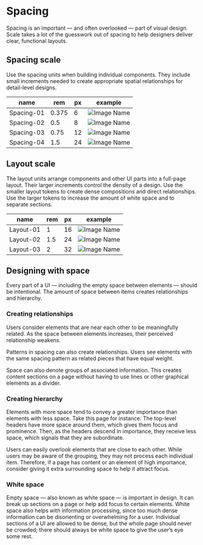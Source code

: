 # Spacing

Spacing is an important — and often overlooked — part of visual design. Scale takes a lot of the guesswork out of spacing to help designers deliver clear, functional layouts.

## Spacing scale

Use the spacing units when building individual components. They include small increments needed to create appropriate spatial relationships for detail-level designs.

| name       | rem   | px  | example                                 |
| ---------- | ----- | --- | --------------------------------------- |
| Spacing-01 | 0.375 | 6   | ![Image Name](assets/2_guidelines/2_spacing/image-spacing06px.png) |
| Spacing-02 | 0.5   | 8   | ![Image Name](assets/2_guidelines/2_spacing/image-spacing08px.png) |
| Spacing-03 | 0.75  | 12  | ![Image Name](assets/2_guidelines/2_spacing/image-spacing12px.png) |
| Spacing-04 | 1.5   | 24  | ![Image Name](assets/2_guidelines/2_spacing/image-spacing24px.png) |

## Layout scale

The layout units arrange components and other UI parts into a full-page layout. Their larger increments control the density of a design. Use the smaller layout tokens to create dense compositions and direct relationships. Use the larger tokens to increase the amount of white space and to separate sections.

| name      | rem | px  | example                                 |
| --------- | --- | --- | --------------------------------------- |
| Layout-01 | 1   | 16  | ![Image Name](assets/2_guidelines/2_spacing/image-spacing16px.png) |
| Layout-02 | 1.5 | 24  | ![Image Name](assets/2_guidelines/2_spacing/image-spacing24px.png) |
| Layout-03 | 2   | 32  | ![Image Name](assets/2_guidelines/2_spacing/image-spacing32px.png) |

## Designing with space

Every part of a UI — including the empty space between elements — should be intentional. The amount of space between items creates relationships and hierarchy.

### Creating relationships

Users consider elements that are near each other to be meaningfully related. As the space between elements increases, their perceived relationship weakens.

Patterns in spacing can also create relationships. Users see elements with the same spacing pattern as related pieces that have equal weight.

Space can also denote groups of associated information. This creates content sections on a page without having to use lines or other graphical elements as a divider.


### Creating hierarchy

Elements with more space tend to convey a greater importance than elements with less space. Take this page for instance: The top-level headers have more space around them, which gives them focus and prominence. Then, as the headers descend in importance, they receive less space, which signals that they are subordinate.

Users can easily overlook elements that are close to each other. While users may be aware of the grouping, they may not process each individual item. Therefore, if a page has content or an element of high importance, consider giving it extra surrounding space to help it attract focus.


### White space

Empty space — also known as white space — is important in design. It can break up sections on a page or help add focus to certain elements. White space also helps with information processing, since too much dense information can be disorienting or overwhelming for a user. Individual sections of a UI are allowed to be dense, but the whole page should never be crowded; there should always be white space to give the user’s eye some rest.
